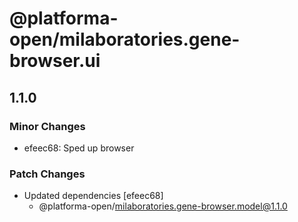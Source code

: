 # @platforma-open/milaboratories.gene-browser.ui

## 1.1.0

### Minor Changes

- efeec68: Sped up browser

### Patch Changes

- Updated dependencies [efeec68]
  - @platforma-open/milaboratories.gene-browser.model@1.1.0
